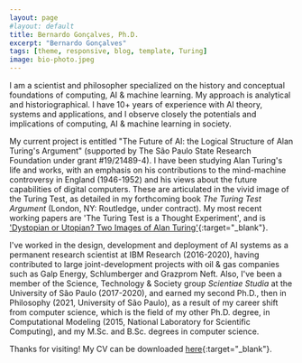 ```yaml
---
layout: page
#layout: default
title: Bernardo Gonçalves, Ph.D.
excerpt: "Bernardo Gonçalves"
tags: [theme, responsive, blog, template, Turing]
image: bio-photo.jpeg
---
```


I am a scientist and philosopher specialized on the history and conceptual foundations of computing, AI & machine learning. My approach is analytical and historiographical. I have 10+ years of experience with AI theory, systems and applications, and I observe closely the potentials and implications of computing, AI & machine learning in society. 

My current project is entitled "The Future of AI: the Logical Structure of Alan Turing's Argument" (supported by The São Paulo State Research Foundation under grant #19/21489-4). I have been studying Alan Turing's life and works, with an emphasis on his contributions to the mind-machine controversy in England (1946-1952) and his views about the future capabilities of digital computers. These are articulated in the vivid image of the Turing Test, as detailed in my forthcoming book _The Turing Test Argument_ (London, NY: Routledge, under contract). My most recent working papers are 'The Turing Test is a Thought Experiment', and is ['Dystopian or Utopian? Two Images of Alan Turing'](http://philsci-archive.pitt.edu/20533/){:target="_blank"}.

I've worked in the design, development and deployment of AI systems as a permanent research scientist at IBM Research (2016-2020), having contributed to large joint-development projects with oil & gas companies such as Galp Energy, Schlumberger and Grazprom Neft. Also, I've been a member of the Science, Technology & Society group _Scientiae Studia_ at the University of São Paulo (2017-2020), and earned my second Ph.D., then in Philosophy (2021, University of São Paulo), as a result of my career shift from computer science, which is the field of my other Ph.D. degree, in Computational Modeling (2015, National Laboratory for Scientific Computing), and my M.Sc. and B.Sc. degrees in computer science. 

Thanks for visiting! My CV can be downloaded [here](https://bgoncalves.github.io/bernardo-goncalves-cv.pdf){:target="_blank"}. 

